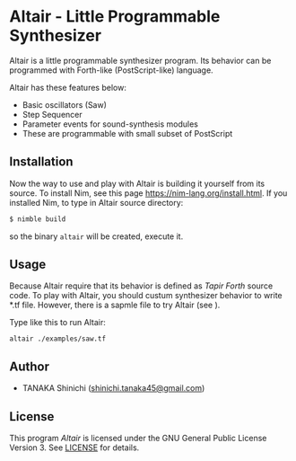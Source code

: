 # Altair - Little Programmable Synthesizer

Altair is a little programmable synthesizer program.
Its behavior can be programmed with Forth-like (PostScript-like) language.

Altair has these features below:

- Basic oscillators (Saw)
- Step Sequencer
- Parameter events for sound-synthesis modules
- These are programmable with small subset of PostScript

## Installation

Now the way to use and play with Altair is building it yourself from its source.
To install Nim, see this page <https://nim-lang.org/install.html>.
If you installed Nim, to type in Altair source directory:

```sh
$ nimble build
```

so the binary `altair` will be created, execute it.

## Usage

Because Altair require that its behavior is defined as *Tapir Forth* source code.
To play with Altair, you should custum synthesizer behavior to write *.tf file.
However, there is a sapmle file to try Altair (see <examples/>).

Type like this to run Altair:

```
altair ./examples/saw.tf
```

## Author

- TANAKA Shinichi (<shinichi.tanaka45@gmail.com>)

## License

This program *Altair* is licensed under the GNU General Public License Version 3. See [LICENSE](LICENSE) for details.
